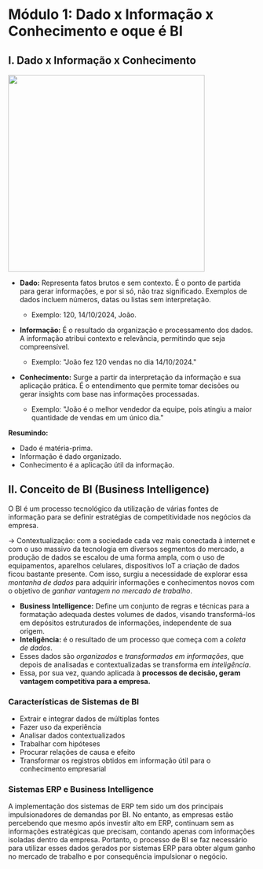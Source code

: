 # Módulo 1: Dado x Informação x Conhecimento e oque é BI

## I. Dado x Informação x Conhecimento

<img src="https://i.ibb.co/dL0F0ks/Blue-Corporate-Growth-Pyramid-Instagram-Post.png" width =400px height=400px>

- **Dado:** Representa fatos brutos e sem contexto. É o ponto de partida para gerar informações, e por si só, não traz significado. Exemplos de dados incluem números, datas ou listas sem interpretação.

  - Exemplo: 120, 14/10/2024, João.

- **Informação:** É o resultado da organização e processamento dos dados. A informação atribui contexto e relevância, permitindo que seja compreensível.

  - Exemplo: "João fez 120 vendas no dia 14/10/2024."

- **Conhecimento:** Surge a partir da interpretação da informação e sua aplicação prática. É o entendimento que permite tomar decisões ou gerar insights com base nas informações processadas.

  - Exemplo: "João é o melhor vendedor da equipe, pois atingiu a maior quantidade de vendas em um único dia."

**Resumindo:**

- Dado é matéria-prima.
- Informação é dado organizado.
- Conhecimento é a aplicação útil da informação.

## II. Conceito de BI (Business Intelligence)
O BI é um processo tecnológico da utilização de várias fontes de informação para se definir estratégias de competitividade nos negócios da empresa.

-> Contextualização: com a sociedade cada vez mais conectada à internet e com o uso massivo da tecnologia em diversos segmentos do mercado, a produção de dados se escalou de uma forma ampla, com o uso de equipamentos,
aparelhos celulares, dispositivos IoT a criação de dados ficou bastante presente. Com isso, surgiu a necessidade de explorar essa *montanha de dados* para adquirir informações e conhecimentos novos com o objetivo de *ganhar
vantagem no mercado de trabalho*.

- **Business Intelligence:** Define um conjunto de regras e técnicas para a formatação adequada destes volumes de dados, visando transformá-los em depósitos estruturados de informações, independente de sua origem.
- **Inteligência:** é o resultado de um processo que começa com a *coleta de dados*.
- Esses dados são *organizados* e *transformados em informações*, que depois de analisadas e contextualizadas se transforma em *inteligência*.
- Essa, por sua vez, quando aplicada à **processos de decisão, geram vantagem competitiva para a empresa.**

### Características de Sistemas de BI

- Extrair e integrar dados de múltiplas fontes 
- Fazer uso da experiência 
- Analisar dados contextualizados 
- Trabalhar com hipóteses 
- Procurar relações de causa e efeito 
- Transformar os registros obtidos em informação útil para o conhecimento empresarial 

### Sistemas ERP e Business Intelligence

A implementação dos sistemas de ERP tem sido um dos principais impulsionadores de demandas por BI. No entanto, as empresas estão percebendo que mesmo após investir alto em ERP, continuam sem as informações estratégicas 
que precisam, contando apenas com informações isoladas dentro da empresa. Portanto, o processo de BI se faz necessário para utilizar esses dados gerados por sistemas ERP para obter algum ganho no mercado de trabalho e
por consequência impulsionar o negócio.

